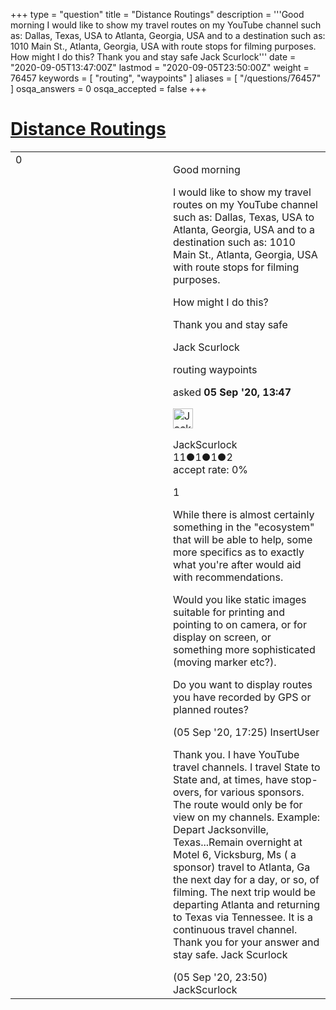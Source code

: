 +++
type = "question"
title = "Distance Routings"
description = '''Good morning I would like to show my travel routes on my YouTube channel such as: Dallas, Texas, USA to Atlanta, Georgia, USA and to a destination such as: 1010 Main St., Atlanta, Georgia, USA with route stops for filming purposes. How might I do this? Thank you and stay safe Jack Scurlock'''
date = "2020-09-05T13:47:00Z"
lastmod = "2020-09-05T23:50:00Z"
weight = 76457
keywords = [ "routing", "waypoints" ]
aliases = [ "/questions/76457" ]
osqa_answers = 0
osqa_accepted = false
+++

<div class="headNormal">

# [Distance Routings](/questions/76457/distance-routings)

</div>

<div id="main-body">

<div id="askform">

<table id="question-table" style="width:100%;">
<colgroup>
<col style="width: 50%" />
<col style="width: 50%" />
</colgroup>
<tbody>
<tr>
<td style="width: 30px; vertical-align: top"><div class="vote-buttons">
<span id="post-76457-upvote" class="ajax-command post-vote up" rel="nofollow" title="I like this post (click again to cancel)"> </span>
<div id="post-76457-score" class="post-score" title="current number of votes">
0
</div>
<span id="post-76457-downvote" class="ajax-command post-vote down" rel="nofollow" title="I dont like this post (click again to cancel)"> </span> <span id="favorite-mark" class="ajax-command favorite-mark" rel="nofollow" title="mark/unmark this question as favorite (click again to cancel)"> </span>
<div id="favorite-count" class="favorite-count">
&#10;</div>
</div></td>
<td><div id="item-right">
<div class="question-body">
<p>Good morning</p>
<p>I would like to show my travel routes on my YouTube channel such as: Dallas, Texas, USA to Atlanta, Georgia, USA and to a destination such as: 1010 Main St., Atlanta, Georgia, USA with route stops for filming purposes.</p>
<p>How might I do this?</p>
<p>Thank you and stay safe</p>
<p>Jack Scurlock</p>
</div>
<div id="question-tags" class="tags-container tags">
<span class="post-tag tag-link-routing" rel="tag" title="see questions tagged &#39;routing&#39;">routing</span> <span class="post-tag tag-link-waypoints" rel="tag" title="see questions tagged &#39;waypoints&#39;">waypoints</span>
</div>
<div id="question-controls" class="post-controls">
&#10;</div>
<div class="post-update-info-container">
<div class="post-update-info post-update-info-user">
<p>asked <strong>05 Sep '20, 13:47</strong></p>
<img src="https://secure.gravatar.com/avatar/c8a9c7f9c75a5494df4e840da12603c3?s=32&amp;d=identicon&amp;r=g" class="gravatar" width="32" height="32" alt="JackScurlock&#39;s gravatar image" />
<p><span>JackScurlock</span><br />
<span class="score" title="11 reputation points">11</span><span title="1 badges"><span class="badge1">●</span><span class="badgecount">1</span></span><span title="1 badges"><span class="silver">●</span><span class="badgecount">1</span></span><span title="2 badges"><span class="bronze">●</span><span class="badgecount">2</span></span><br />
<span class="accept_rate" title="Rate of the user&#39;s accepted answers">accept rate:</span> <span title="JackScurlock has no accepted answers">0%</span></p>
</div>
</div>
<div id="comments-container-76457" class="comments-container">
<span id="76462"></span>
<div id="comment-76462" class="comment">
<div id="post-76462-score" class="comment-score">
1
</div>
<div class="comment-text">
<p>While there is almost certainly something in the "ecosystem" that will be able to help, some more specifics as to exactly what you're after would aid with recommendations.</p>
<p>Would you like static images suitable for printing and pointing to on camera, or for display on screen, or something more sophisticated (moving marker etc?).</p>
<p>Do you want to display routes you have recorded by GPS or planned routes?</p>
</div>
<div id="comment-76462-info" class="comment-info">
<span class="comment-age">(05 Sep '20, 17:25)</span> <span class="comment-user userinfo">InsertUser</span>
</div>
</div>
<span id="76469"></span>
<div id="comment-76469" class="comment">
<div id="post-76469-score" class="comment-score">
&#10;</div>
<div class="comment-text">
<p>Thank you. I have YouTube travel channels. I travel State to State and, at times, have stop-overs, for various sponsors. The route would only be for view on my channels. Example: Depart Jacksonville, Texas...Remain overnight at Motel 6, Vicksburg, Ms ( a sponsor) travel to Atlanta, Ga the next day for a day, or so, of filming. The next trip would be departing Atlanta and returning to Texas via Tennessee. It is a continuous travel channel. Thank you for your answer and stay safe. Jack Scurlock</p>
</div>
<div id="comment-76469-info" class="comment-info">
<span class="comment-age">(05 Sep '20, 23:50)</span> <span class="comment-user userinfo">JackScurlock</span>
</div>
</div>
</div>
<div id="comment-tools-76457" class="comment-tools">
&#10;</div>
<div class="clear">
&#10;</div>
<div id="comment-76457-form-container" class="comment-form-container">
&#10;</div>
<div class="clear">
&#10;</div>
</div></td>
</tr>
</tbody>
</table>

</div>

</div>

